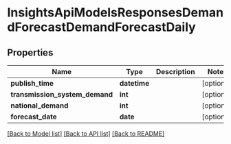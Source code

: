 # InsightsApiModelsResponsesDemandForecastDemandForecastDaily

## Properties
Name | Type | Description | Notes
------------ | ------------- | ------------- | -------------
**publish_time** | **datetime** |  | [optional] 
**transmission_system_demand** | **int** |  | [optional] 
**national_demand** | **int** |  | [optional] 
**forecast_date** | **date** |  | [optional] 

[[Back to Model list]](../README.md#documentation-for-models) [[Back to API list]](../README.md#documentation-for-api-endpoints) [[Back to README]](../README.md)

